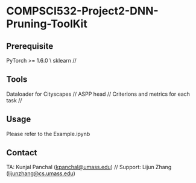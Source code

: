 # COMPSCI532-Project2-DNN-Pruning-ToolKit

## Prerequisite
PyTorch >= 1.6.0 \\
sklearn //

## Tools
Dataloader for Cityscapes //
ASPP head //
Criterions and metrics for each task //

## Usage
Please refer to the Example.ipynb

## Contact
TA: Kunjal Panchal (kpanchal@umass.edu) //
Support: Lijun Zhang (lijunzhang@cs.umass.edu)
